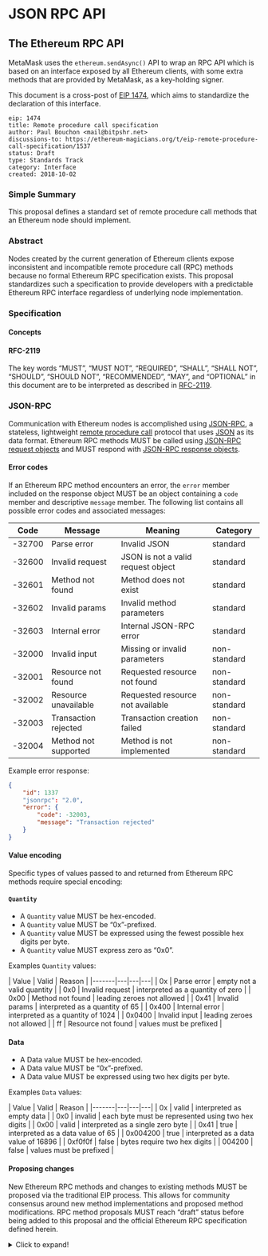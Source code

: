 # JSON RPC API

## The Ethereum RPC API
MetaMask uses the `ethereum.sendAsync()` API to wrap an RPC API which is based on an interface exposed by all Ethereum clients, with some extra methods that are provided by MetaMask, as a key-holding signer.

This document is a cross-post of [EIP 1474](https://github.com/ethereum/EIPs/pull/1474/), which aims to standardize the declaration of this interface.

```
eip: 1474
title: Remote procedure call specification
author: Paul Bouchon <mail@bitpshr.net>
discussions-to: https://ethereum-magicians.org/t/eip-remote-procedure-call-specification/1537
status: Draft
type: Standards Track
category: Interface
created: 2018-10-02
```

### Simple Summary

This proposal defines a standard set of remote procedure call methods that an Ethereum node should implement.

### Abstract

Nodes created by the current generation of Ethereum clients expose inconsistent and incompatible remote procedure call (RPC) methods because no formal Ethereum RPC specification exists. This proposal standardizes such a specification to provide developers with a predictable Ethereum RPC interface regardless of underlying node implementation.

### Specification 

#### Concepts 

#### RFC-2119

The key words “MUST”, “MUST NOT”, “REQUIRED”, “SHALL”, “SHALL NOT”, “SHOULD”, “SHOULD NOT”, “RECOMMENDED”, “MAY”, and “OPTIONAL” in this document are to be interpreted as described in [RFC-2119](https://www.ietf.org/rfc/rfc2119.txt).

### JSON-RPC

Communication with Ethereum nodes is accomplished using [JSON-RPC](https://www.jsonrpc.org/specification), a stateless, lightweight [remote procedure call](https://en.wikipedia.org/wiki/Remote_procedure_call) protocol that uses [JSON](http://www.json.org/) as its data format. Ethereum RPC methods MUST be called using [JSON-RPC request objects](https://www.jsonrpc.org/specification#request_object) and MUST respond with [JSON-RPC response objects](https://www.jsonrpc.org/specification#response_object).

#### Error codes

If an Ethereum RPC method encounters an error, the `error` member included on the response object MUST be an object containing a `code` member and descriptive `message` member. The following list contains all possible error codes and associated messages:

| Code | Message  | Meaning  | Category  |
|-------|---|---|---|
| -32700 | 	Parse error         | Invalid JSON                       | standard |
| -32600 | Invalid request      | JSON is not a valid request object | standard |
| -32601 | Method not found     | Method does not exist              | standard |
| -32602 | Invalid params       | Invalid method parameters          | standard |
| -32603 | Internal error       | Internal JSON-RPC error            | standard |
| -32000 | Invalid input        | Missing or invalid parameters      | non-standard |
| -32001 | Resource not found   | Requested resource not found       | non-standard |
| -32002 | Resource unavailable | Requested resource not available   | non-standard |
| -32003 | Transaction rejected | Transaction creation failed        | non-standard |
| -32004 | Method not supported	| Method is not implemented          | non-standard |

Example error response:

``` json
{
    "id": 1337
    "jsonrpc": "2.0",
    "error": {
        "code": -32003,
        "message": "Transaction rejected"
    }
}
```

#### Value encoding

Specific types of values passed to and returned from Ethereum RPC methods require special encoding:

#### `Quantity`
* A `Quantity` value MUST be hex-encoded.
* A `Quantity` value MUST be “0x”-prefixed.
* A `Quantity` value MUST be expressed using the fewest possible hex digits per byte.
* A `Quantity` value MUST express zero as “0x0”.

Examples `Quantity` values:

| Value | Valid  | Reason  |
|-------|---|---|---|
| 0x | 	Parse error         | empty not a valid quantity          |
| 0x0 | Invalid request     | interpreted as a quantity of zero   |
| 0x00 | Method not found   | leading zeroes not allowed          |
| 0x41 | Invalid params     | interpreted as a quantity of 65     |
| 0x400	 | Internal error   | interpreted as a quantity of 1024   |
| 0x0400 | Invalid input    | leading zeroes not allowed          |
| ff | Resource not found   | values must be prefixed             |

#### Data

* A Data value MUST be hex-encoded.
* A Data value MUST be “0x”-prefixed.
* A Data value MUST be expressed using two hex digits per byte.

Examples `Data` values:

| Value | Valid  | Reason  |
|-------|---|---|---|
| 0x       | valid   | interpreted as empty data                            |
| 0x0      | invalid | each byte must be represented using two hex digits   |
| 0x00     | valid   | interpreted as a single zero byte                    |
| 0x41     | true    | interpreted as a data value of 65                    |
| 0x004200 | true    | interpreted as a data value of 16896                 |
| 0xf0f0f  | false   | bytes require two hex digits                         |
| 004200   | false   | values must be prefixed                              |

#### Proposing changes

New Ethereum RPC methods and changes to existing methods MUST be proposed via the traditional EIP process. This allows for community consensus around new method implementations and proposed method modifications. RPC method proposals MUST reach “draft” status before being added to this proposal and the official Ethereum RPC specification defined herein.

<details>
  <summary>Click to expand!</summary>
  
  ## Heading
  1. A numbered
  2. list
     * With some
     * Sub bullets
</details>